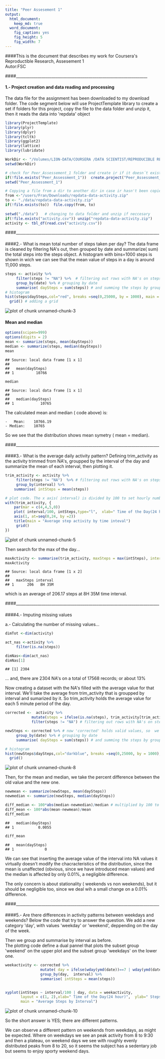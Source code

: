 ```yaml
---
title: "Peer Assesement 1"
output:
  html_document:
    keep_md: true
  word_document:
    fig_caption: yes
    fig_height: 5
    fig_width: 7
---
```


####This is the document that describes my work for Coursera's Reproductible Research, Assesement 1  
Autor:FSC

####___________________________________________________________________ 

####  

#### 1.- Project creation and data reading and processing


The data file for the assignment has been downloaded to my download folder.
The code segment below will use ProjectTemplate library to create a set if folders for this project, copy the file to the data folder and unzip it, then it reads the data into 'repdata' object

```r
library(ProjectTemplate)
library(plyr)
library(dplyr)
library(tcltk)
library(ggplot2)
library(lattice)
library(lubridate)
```



```r
WorkDir <- "/Volumes/LION-DATA/COURSERA /DATA SCIENTIST/REPRODUCIBLE RESEARCH" # work dir has to be modified to fit your system. The rest pends from it, so it should work
setwd(WorkDir)

# check for Peer_Assessement_1 folder and create ir if it doesn´t exist.
if(!file.exists("Peer_Assessment_1"))  create.project("Peer_Assessment_1")
setwd("Peer_Assessment_1")

# Copying a file from a dir to another dir in case ir hasn't been copied before
from <-"/users/Fran/Downloads/repdata-data-activity.zip"
to <- "./data/repdata-data-activity.zip"
if(!file.exists(to))  file.copy(from, to)
                                
setwd("./data")   # changing to data folder and unzip if neccesary
if(!file.exists("activity.csv")) unzip("repdata-data-activity.zip")
activity <- tbl_df(read.csv("activity.csv"))
```

####_________________________________________________________________________
    
####    

    
####2.- What is mean total number of steps taken per day?
The data frame is cleaned by filtering NA's out, then grouped by date and summarize( sum) the total steps into the steps object. 
A histogram with bins=1000 steps is shown in wich we can see that the mean value of steps in a day is around 11,000 steps.


```r
steps <- activity %>%
     filter(steps != "NA") %>%  # filtering out rows with NA's on steps
     group_by(date) %>% # grouping by date
     summarise( daySteps = sum(steps)) # and summing the steps by groupped date.
# histogram 
hist(steps$daySteps,col="red", breaks =seq(0,25000, by = 1000), main = "Total steps per day",, xlab= ("Total daily Steps"), ylab= ("Nr. of occurrences"))
  grid() # adding a grid
```

![plot of chunk unnamed-chunk-3](figure/unnamed-chunk-3-1.png) 

####  Mean and median  


```r
options(scipen=999)
options(digits = 2)
mean <- summarize(steps, mean(daySteps))
median <- summarize(steps, median(daySteps))
mean 
```

```
## Source: local data frame [1 x 1]
## 
##   mean(daySteps)
## 1          10766
```

```r
median
```

```
## Source: local data frame [1 x 1]
## 
##   median(daySteps)
## 1            10765
```
 The calculated mean and median ( code above) is:  
 
    -   Mean:    10766.19  
    - Median:    10765
 
 So we see that the distribution shows  mean symetry ( mean = median). 


####_________________________________________________________________________
    
####    

    
####3.- What is the average daily activity pattern?
Defining trim_activity as the activity trimmed from NA's, groupped by the interval of the day and summarize the mean of each interval,
then plotting it.


```r
trim_activity <- activity %>%
     filter(steps != "NA")  %>% # filtering out rows with NA's on steps
     group_by(interval) %>%
    summarise( intSteps = mean(steps))

# plot code. The x axis( interval) is divided by 100 to set hourly numbers on the x-axis.
with(trim_activity, {
    par(mar = c(4,4,5,0))
    plot( interval/100, intSteps,type="l",  xlab=" Time of the Day(24 hour)", ylab=" Step activity", ylim = range(intSteps), col ="magenta", xlim = range(0:24), xaxt="n") 
    axis(1, at=seq(0,24, by =2)) 
    title(main = "Average step activity by time inteval")
     grid()
})
```

![plot of chunk unnamed-chunk-5](figure/unnamed-chunk-5-1.png) 


Then search for the max of the day...


```r
maxActivity <- summarise(trim_activity, maxSteps = max(intSteps), interval = substr(hm(interval[intSteps ==maxSteps]/100),1,6))
maxActivity 
```

```
## Source: local data frame [1 x 2]
## 
##   maxSteps interval
## 1      206   8H 35M
```
which is an average of  206.17 steps at 8H 35M   time interval.


####_________________________________________________________________________
    
####    

    
####4.- Imputing missing values

a.- Calculating the number of missing values...


```r
dimTot <-dim(activity)

act_nas <-activity %>%
     filter(is.na(steps))

dimNas<-dim(act_nas)
dimNas[1]
```

```
## [1] 2304
```
... and, there are  2304 NA's on a total of 17568 records; or about 13%  
  
Now creating a dataset with the NA's filled with the average value for that interval. We'll take the average from trim_activity that is groupped by interval and sumarized by it. 
So trim_activity holds the average value for each 5 minute period of the day.
  


```r
corrected <-  activity %>%
            mutate(steps = ifelse(is.na(steps), trim_activity[trim_activity$interval == interval,]$intSteps, steps))%>% # ifelse() inserts on 'steps' the average value if the original value is NA
            filter(steps != "NA") # filtering out rows with NA's on steps ( that are redundant since we inseted the averages)

newSteps <- corrected %>% # now 'corrected' holds valid values, so  we do the same as in the 1st histogram case 
     group_by(date) %>% # grouping by date
     summarise( daySteps = sum(steps)) # and summing the steps by groupped date.

# histogram 
hist(newSteps$daySteps,col="darkblue", breaks =seq(0,25000, by = 1000), main = "Total steps per day",, xlab= ("Total daily Steps"), ylab= ("Nr. of occurences"))
  grid()
```

![plot of chunk unnamed-chunk-8](figure/unnamed-chunk-8-1.png) 
  
Then, for the mean and median, we take the percent difference between the old value and the new one.

```r
newmean <- summarize(newSteps, mean(daySteps))
newmedian <- summarize(newSteps, median(daySteps))

diff_median <- 100*abs(median-newmedian)/median # multiplied by 100 to get  a percent difference
diff_mean <- 100*abs(mean-newmean)/mean
diff_median
```

```
##   median(daySteps)
## 1           0.0055
```

```r
diff_mean
```

```
##   mean(daySteps)
## 1              0
```
  
We can see that inserting the average value of the interval into NA values it virtually doesn't modify the chacracteristics of the distribution, since
the mean is unaffected (obvious, since we have introduced mean values) and the median is affected by only 0.01%, a negligible difference.  
  
The only concern is about stationality ( weekends vs non weekends), but it should be negligible too, since we deal wih a small change on a  0.01% difference.


####_________________________________________________________________________
    
####    

    
####5.- Are there differences in activity patterns between weekdays and weekends?
Below the code that try to answer the question.
We add a new category 'day', with values 'weekday' or 'weekend', deppending on the day of the week.  
  
Then we group and summarise by interval as before.  
The plotting code define a dual pannel that plots the subset group 'weekend' on the upper plot
and the subset group 'weekdays' on the lower one.


```r
weekactivity <- corrected %>%
                mutate( day = ifelse(wday(ymd(date))==7 | wday(ymd(date))==1, "weekend", "weekday" )) %>% ## adding a day category, then grouping and summarizing
                group_by(day,  interval) %>%
                summarise( intSteps = mean(steps))
             

xyplot(intSteps ~ interval/100 | day, data = weekactivity,
       layout = c(1, 2),xlab=" Time of the Day(24 hour)",  ylab=" Steps", type = "l",
       main = "Average Steps by Interval")
```

![plot of chunk unnamed-chunk-10](figure/unnamed-chunk-10-1.png) 
  
   
   
   
So the short answer is YES; there are different patterns.  
  
We can observe a different pattern on weekends from  weekdays, as might be expected. Where on weekdays we see an  peak activity from 8 to 9:30 and then a plateau, on weekend days we see with roughly evenly distributed peaks from 8 to 20, so it seems the subject has a sedentary job but seems to enjoy sporty weekend days.
   
   
   





